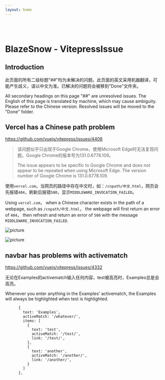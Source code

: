 ```yaml
---
layout: home
---
```


<br>
<br>

# BlazeSnow - VitepressIssue

## Introduction

此页面的所有二级标题"##"均为未解决的问题。此页面的英文采用机器翻译，可能产生歧义，请以中文为准。已解决的问题将会被移到"Done"文件夹。

All secondary headings on this page "##" are unresolved issues. The English of this page is translated by machine, which may cause ambiguity. Please refer to the Chinese version. Resolved issues will be moved to the "Done" folder.

## Vercel has a Chinese path problem

<https://github.com/vuejs/vitepress/issues/4408>

> 该问题似乎只出现于Google Chrome，使用Microsoft Edge时无法复现问题。Google Chrome的版本号为131.0.6778.109。
>
> The issue appears to be specific to Google Chrome and does not appear to be repeated when using Microsoft Edge. The version number of Google Chrome is 131.0.6778.109.

使用`vercel.com`，当网页的路径中存在中文时，如：`/cnpath/中文.html`，网页会先报错`404`，刷新后报错`500`，显示`MIDDLEWARE_INVOCATION_FAILED`。

Using `vercel.com`， when a Chinese character exists in the path of a webpage, such as `/cnpath/中文.html`， the webpage will first return an error of `404`， then refresh and return an error of `500` with the message `MIDDLEWARE_INVOCATION_FAILED`.

![picture](/4408-1.png)

![picture](/4408-2.png)

## navbar has problems with activematch

<https://github.com/vuejs/vitepress/issues/4332>

无论在Examples的activematch输入任何内容，test被高亮时，Examples总是会高亮。

Whenever you enter anything in the Examples' activematch, the Examples will always be highlighted when test is highlighted.

```typescript{3}
      {
        text: 'Examples',
        activeMatch: '/whatever/',
        items: [
          {
            text: 'test',
            activeMatch: '/test/',
            link: '/test/',
          },
          {
            text: 'another',
            activeMatch: '/another/',
            link: '/another/',
          }
        ]
      },
```